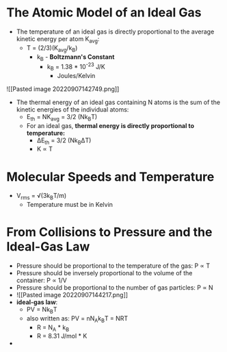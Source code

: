 # The Atomic Model of an Ideal Gas
- The temperature of an ideal gas is directly proportional to the average kinetic energy per atom K<sub>avg</sub>:
	-  T = (2/3)(K<sub>avg</sub>/k<sub>B</sub>)
		-  k<sub>B</sub> - **Boltzmann's Constant**
			-  k<sub>B</sub> = 1.38 * 10<sup>-23</sup> J/K
				- Joules/Kelvin

![[Pasted image 20220907142749.png]]

- The thermal energy of an ideal gas containing N atoms is the sum of the kinetic energies of the individual atoms: 
	- E<sub>th</sub> = NK<sub>avg</sub> = 3/2 (Nk<sub>B</sub>T)
	- For an ideal gas, **thermal energy is directly proportional to temperature:**
		- ΔE<sub>th</sub> = 3/2 (Nk<sub>B</sub>ΔT)
		- K ∝ T

# Molecular Speeds and Temperature
- V<sub>rms</sub> = √(3k<sub>B</sub>T/m)
	- Temperature must be in Kelvin

# From Collisions to Pressure and the Ideal-Gas Law
- Pressure should be proportional to the temperature of the gas: P ∝ T
- Pressure should be inversely proportional to the volume of the container: P ∝ 1/V
- Pressure should be proportional to the number of gas particles: P ∝ N
- ![[Pasted image 20220907144217.png]]
- **ideal-gas law**:
	- PV = Nk<sub>B</sub>T
	- also written as: PV = nN<sub>A</sub>k<sub>B</sub>T = NRT
		- R = N<sub>A</sub> * k<sub>B</sub>
		- R = 8.31 J/mol * K
- 